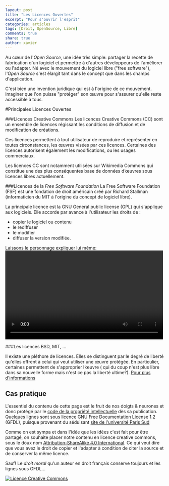 ```yaml
---
layout: post
title: "Les Licences Ouvertes"
excerpt: "Pour s'ouvrir l'esprit"
categories: articles
tags: [Droit, OpenSource, Libre]
comments: true
share: true
author: xavier
---
```


Au cœur de l'*Open Source*, une idée très simple: partager la recette de fabrication d'un logiciel et permettre à d'autres développeurs de l'améliorer ou l'adapter.
Né avec le mouvement du logiciel libre ("free software"), l'*Open Source* s'est élargit tant dans le concept que dans les champs d'application.

C'est bien une invention juridique qui est à l'origine de ce mouvement. Imaginer que l'on puisse "protéger" son œuvre pour s'assurer qu'elle reste accessible à tous.

#Principales Licences Ouvertes

###Licences Creative Commons
Les licences Creative Commons (CC) sont un ensemble de licences régissant les conditions de diffusion et de modification de créations.

Ces licences permettent à tout utilisateur de reproduire et représenter en toutes circonstances, les œuvres visées par ces licences. Certaines des licences autorisent également les modifications, ou les usages commerciaux.

Les licences CC sont notamment utilisées sur Wikimedia Commons qui constitue une des plus conséquentes base de données d’œuvres sous licences libres actuellement.

###Licences de la *Free Software Foundation* 
La Free Software Foundation (FSF) est une fondation de droit américain créé par Richard Stallman (informaticien du MIT à l'origine du concept de logiciel libre).

La principale licence est la GNU General public license (GPL) qui s'applique aux logiciels. Elle accorde par avance à l'utilisateur les droits de :

* copier le logiciel ou contenu
* le rediffuser
* le modifier
* diffuser la version modifiée.

Laissons le personnage expliquer lui même:
<video src="http://audio-video.gnu.org/video/TEDxGE2014_Stallman05_LQ.webm" width="500" height="281" frameborder="0" webkitallowfullscreen mozallowfullscreen allowfullscreen controls></video> 



###Les licences BSD, MIT, ...

Il existe une pléthore de licences. Elles se distinguent par le degré de liberté qu'elles offrent à celui qui veut utiliser une œuvre protégée. En particulier, certaines permettent de s'approprier l’œuvre ( qui du coup n'est plus libre dans sa nouvelle forme mais n'est ce pas la liberté ultime?). <a href="http://fr.wikipedia.org/wiki/Licence_libre">Pour plus d'informations</a>

## Cas pratique
L'essentiel du contenu de cette page est le fruit de nos doigts & neurones et donc protégé par le [code de la propriété intellectuelle](http://www.legifrance.gouv.fr/affichCodeArticle.do?idArticle=LEGIARTI000025003518&cidTexte=LEGITEXT000006069414) dès sa publication. Quelques lignes sont sous licence GNU Free Documentation License 1.2 (GFDL), puisque provenant du séduisant [site de l'université Paris Sud](http://hebergement.u-psud.fr/wikitic/index.php/Licence_libre_et_ouverte)

Comme on est sympa et dans l'idée que les idées c'est fait pour être partagé, on souhaite placer notre contenu en licence creative commons, sous le doux nom [Attribution-ShareAlike 4.0 International](https://creativecommons.org/licenses/by-sa/4.0/). Ce qui veut dire que vous avez le droit de copier et l'adapter à condition de citer la source et de conserver la même licence. 

Sauf! Le *droit moral* qu'un auteur en droit français conserve toujours et les lignes sous GFDL...



<a rel="license" href="http://creativecommons.org/licenses/by-sa/4.0/"><img alt="Licence Creative Commons" style="border-width:0" src="https://i.creativecommons.org/l/by-sa/4.0/88x31.png" /></a><br />